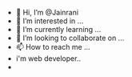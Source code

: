 - 👋 Hi, I’m @Jainrani
- 👀 I’m interested in ...
- 🌱 I’m currently learning ...
- 💞️ I’m looking to collaborate on ...
- 📫 How to reach me ...
- i'm web developer..
- 

<!---
Jainrani/Jainrani is a ✨ special ✨ repository because its `README.md` (this file) appears on your GitHub profile.
You can click the Preview link to take a look at your changes.
--->
